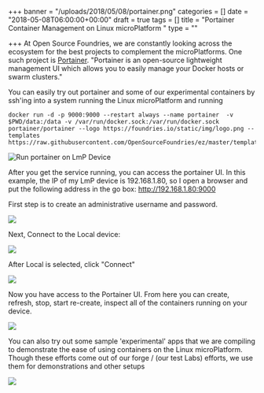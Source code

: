 +++
banner = "/uploads/2018/05/08/portainer.png"
categories = []
date = "2018-05-08T06:00:00+00:00"
draft = true
tags = []
title = "Portainer Container Management on Linux microPlatform "
type = ""

+++
At Open Source Foundries, we are constantly looking across the ecosystem  for the best projects to complement the microPlatforms.  One such project is [Portainer](https://portainer.io "Portainer"). "Portainer is an open-source lightweight management UI which allows you to easily manage your Docker hosts or swarm clusters."

<!--more-->

You can easily try out portainer and some of our experimental containers by ssh'ing into a system running the Linux microPlatform and running

    docker run -d -p 9000:9000 --restart always --name portainer  -v $PWD/data:/data -v /var/run/docker.sock:/var/run/docker.sock portainer/portainer --logo https://foundries.io/static/img/logo.png --templates https://raw.githubusercontent.com/OpenSourceFoundries/ez/master/templates.json

![](/uploads/2018/05/08/runportainer.png "Run portainer on LmP Device")

After you get the service running, you can access the portainer UI.  In this example, the IP of my LmP device is 192.168.1.80, so I open a browser and put the following address in the go box: http://192.168.1.80:9000

First step is to create an administrative username and password.

![](/uploads/2018/05/08/create-account.png)

Next, Connect to the Local device:

![](/uploads/2018/05/08/connect-local.png)

After Local is selected, click "Connect"

![](/uploads/2018/05/08/connect-locally.png)

Now you have access to the Portainer UI.  From here you can create, refresh, stop, start re-create, inspect all of the containers running on your device.

![](/uploads/2018/05/08/front-page.png)

You can also try out some sample 'experimental' apps that we are compiling to demonstrate the ease of using containers on the Linux microPlatform.  Though these efforts come out of our forge / (our test Labs) efforts, we use them for demonstrations and other setups

![](/uploads/2018/05/08/experimental-apps.png)